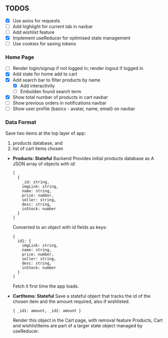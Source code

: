 ## TODOS

- [x] Use axios for requests
- [ ] Add highlight for current tab in navbar
- [ ] Add wishlist feature
- [x] Implement useReducer for optimised state management
- [ ] Use cookies for saving tokens

### Home Page

- [ ] Render login/signup if not logged in; render logout if logged in
- [x] Add state for home add to cart
- [x] Add search bar to filter products by name
  - [x] Add interactivity
  - [ ] Embolden found search term
- [x] Show total number of products in cart navbar
- [ ] Show previous orders in notifications navbar
- [ ] Show user profile (basics - avatar, name, email) on navbar

### Data Format

Save two items at the top layer of app:

1. products database, and
2. list of cart items chosen

- **Products: Stateful**
  Backend Provides initial products database as
  A JSON array of objects with _id_:

  ```
  [
    {
      _id: string,
      imgLink: string,
      name: string,
      price: number,
      seller: string,
      desc: string,
      inStock: number
    }
  ]
  ```

  Converted to an object with id fields as keys:

  ```
  {
    id1: {
      imgLink: string,
      name: string,
      price: number,
      seller: string,
      desc: string,
      inStock: number
    }
  ]
  ```

  Fetch it first time the app loads.

- **CartItems: Stateful**
  Save a stateful object that tracks the id of the chosen item and the amount
  required, also if wishlisted.

  ```
  { _id1: amount, _id2: amount }
  ```

  Render this object in the Cart page, with removal feature
  Products, Cart and wishlistItems are part of a larger state object managed by
  useReducer.
